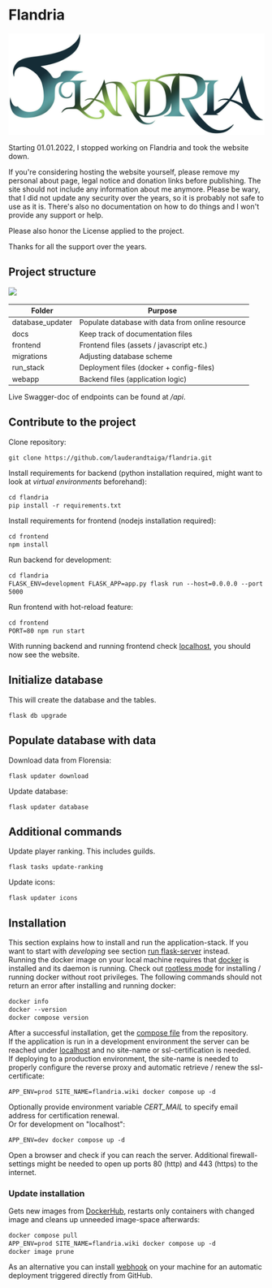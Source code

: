 # Flandria
![](/webapp/static/assets/logo.png?raw=True)


Starting 01.01.2022, I stopped working on Flandria and took the website down.

If you're considering hosting the website yourself, please remove my personal about page, legal notice and donation links before publishing. The site should not include any information about me anymore.
Please be wary, that I did not update any security over the years, so it is probably not safe to use as it is.
There's also no documentation on how to do things and I won't provide any support or help.

Please also honor the License applied to the project.

Thanks for all the support over the years.

## Project structure
![](C:\Projekte\Flandria\flandria\docs\flandria_stack.jpg)

Folder            | Purpose
------------------|----------
database_updater  | Populate database with data from online resource
docs              | Keep track of documentation files
frontend          | Frontend files (assets / javascript etc.)
migrations        | Adjusting database scheme
run_stack         | Deployment files (docker + config-files)
webapp            | Backend files (application logic)

Live Swagger-doc of endpoints can be found at _/api_.

Contribute to the project
--------------------------------
Clone repository:
```
git clone https://github.com/lauderandtaiga/flandria.git
```
Install requirements for backend (python installation required, might want to look at _virtual environments_ beforehand):
```commandline
cd flandria
pip install -r requirements.txt
```
Install requirements for frontend (nodejs installation required):
```commandline
cd frontend
npm install
```
Run backend for development:
```commandline
cd flandria
FLASK_ENV=development FLASK_APP=app.py flask run --host=0.0.0.0 --port 5000
```
Run frontend with hot-reload feature:
```commandline
cd frontend
PORT=80 npm run start
```
With running backend and running frontend check [localhost](http://localhost), you should now see the website.

Initialize database
--------------------------------
This will create the database and the tables.
```commandline
flask db upgrade
```

Populate database with data
--------------------------------
Download data from Florensia:
```commandline
flask updater download
```
Update database:
```commandline
flask updater database
```

Additional commands
--------------------------------
Update player ranking. This includes guilds.
```commandline
flask tasks update-ranking
```
Update icons:
```commandline
flask updater icons
```

## Installation ##
This section explains how to install and run the application-stack. If you want to start with _developing_ see section
[run flask-server](#run-flask-server) instead.</br>
Running the docker image on your local machine requires that [docker](https://docs.docker.com/get-docker/) is installed
and its daemon is running. Check out [rootless mode](https://docs.docker.com/engine/security/rootless/#install)
for installing / running docker without root privileges. The following
commands should not return an error after installing and running docker:
```commandline
docker info
docker --version
docker compose version
```
After a successful installation, get the [compose file](run_stack/docker-compose.yaml) from the repository.<br/>
If the application is run in a development environment the server can be reached under [localhost](http://localhost/)
and no site-name or ssl-certification is needed.</br>
If deploying to a production environment, the site-name is needed to properly configure the reverse proxy and automatic
retrieve / renew the ssl-certificate:
```commandline
APP_ENV=prod SITE_NAME=flandria.wiki docker compose up -d
```
Optionally provide environment variable _CERT_MAIL_ to specify email address for certification renewal.<br/>
Or for development on "localhost":
```commandline
APP_ENV=dev docker compose up -d
```
Open a browser and check if you can reach the server. Additional firewall-settings might be needed to open up ports
80 (http) and 443 (https) to the internet.

### Update installation ###
Gets new images from [DockerHub](https://hub.docker.com/r/florensiacommunity/flandria), restarts only containers with
changed image and cleans up unneeded image-space afterwards:
```commandline
docker compose pull
APP_ENV=prod SITE_NAME=flandria.wiki docker compose up -d
docker image prune
```
As an alternative you can install [webhook](https://github.com/adnanh/webhook) on your machine for an automatic
deployment triggered directly from GitHub.
